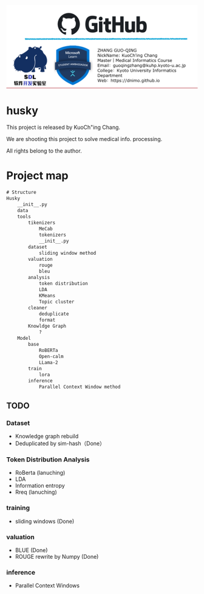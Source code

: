 <div align="center"><img src="img/Name_Card.png"/></div>

# husky

This project is released by KuoCh"ing Chang.

We are shooting this project to solve medical info. processing. 

All rights belong to the author.

# Project map

```text
# Structure
Husky
    __init__.py
    data
    tools
        tikenizers
            MeCab
            tokenizers
            __init__.py
        dataset
            sliding window method
        valuation
            rouge
            bleu
        analysis
            token distribution
            LDA
            KMeans
            Topic cluster
        cleaner
            deduplicate
            format
        Knowldge Graph
            ?
    Model
        base
            RoBERTa
            Open-calm
            LLama-2
        train
            lora
        inference
            Parallel Context Window method

```

## TODO

### Dataset

* Knowledge graph rebuild
* Deduplicated by sim-hash（Done）

### Token Distribution Analysis

* RoBerta (lanuching)
* LDA
* Information entropy
* Rreq (lanuching)

### training

* sliding windows (Done)

### valuation

* BLUE (Done)
* ROUGE rewrite by Numpy (Done)

### inference

* Parallel Context Windows
